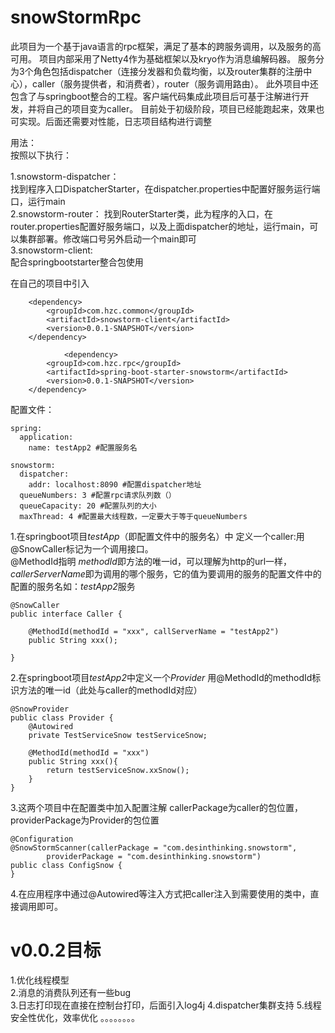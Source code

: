 # snowStormRpc
此项目为一个基于java语言的rpc框架，满足了基本的跨服务调用，以及服务的高可用。
项目内部采用了Netty4作为基础框架以及kryo作为消息编解码器。
服务分为3个角色包括dispatcher（连接分发器和负载均衡，以及router集群的注册中心），caller（服务提供者，和消费者），router（服务调用路由）。
此外项目中还包含了与springboot整合的工程。客户端代码集成此项目后可基于注解进行开发，并将自己的项目变为caller。
目前处于初级阶段，项目已经能跑起来，效果也可实现。后面还需要对性能，日志项目结构进行调整
  
  

用法：  
按照以下执行：    

1.snowstorm-dispatcher：  
找到程序入口DispatcherStarter，在dispatcher.properties中配置好服务运行端口，运行main  
2.snowstorm-router：
找到RouterStarter类，此为程序的入口，在router.properties配置好服务端口，以及上面dispatcher的地址，运行main，可以集群部署。修改端口号另外启动一个main即可  
3.snowstorm-client:  
配合springbootstarter整合包使用

在自己的项目中引入
               

		<dependency>
			<groupId>com.hzc.common</groupId>
			<artifactId>snowstorm-client</artifactId>
			<version>0.0.1-SNAPSHOT</version>
		</dependency>
                
                <dependency>
			<groupId>com.hzc.rpc</groupId>
			<artifactId>spring-boot-starter-snowstorm</artifactId>
			<version>0.0.1-SNAPSHOT</version>
		</dependency>


配置文件：
```
spring:
  application:
    name: testApp2 #配置服务名

snowstorm:  
  dispatcher:  
    addr: localhost:8090 #配置dispatcher地址  
  queueNumbers: 3 #配置rpc请求队列数（）  
  queueCapacity: 20 #配置队列的大小  
  maxThread: 4 #配置最大线程数，一定要大于等于queueNumbers 
```  
  
  
  1.在springboot项目*testApp*（即配置文件中的服务名）中
  定义一个caller:用@SnowCaller标记为一个调用接口。  
  @MethodId指明 *methodId*即方法的唯一id，可以理解为http的url一样，*callerServerName*即为调用的哪个服务，它的值为要调用的服务的配置文件中的配置的服务名如：*testApp2*服务  
```
@SnowCaller
public interface Caller {

    @MethodId(methodId = "xxx", callServerName = "testApp2")
    public String xxx();

}
```  





2.在springboot项目*testApp2*中定义一个*Provider* 用@MethodId的methodId标识方法的唯一id（此处与caller的methodId对应）
```  
@SnowProvider
public class Provider {
    @Autowired
    private TestServiceSnow testServiceSnow;

    @MethodId(methodId = "xxx")
    public String xxx(){
        return testServiceSnow.xxSnow();
    }
}
```

3.这两个项目中在配置类中加入配置注解  callerPackage为caller的包位置，providerPackage为Provider的包位置
```  
@Configuration
@SnowStormScanner(callerPackage = "com.desinthinking.snowstorm",
        providerPackage = "com.desinthinking.snowstorm")
public class ConfigSnow {
}
```  


 4.在应用程序中通过@Autowired等注入方式把caller注入到需要使用的类中，直接调用即可。

# v0.0.2目标
1.优化线程模型  
2.消息的消费队列还有一些bug  
3.日志打印现在直接在控制台打印，后面引入log4j
4.dispatcher集群支持
5.线程安全性优化，效率优化
。。。。。。。。



